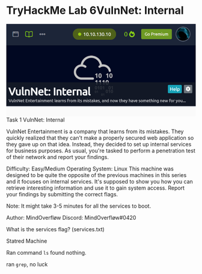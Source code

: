 # TryHackMe Lab 6VulnNet: Internal

<img src="vulnNet-lab-6.png"
     alt="vulnNet-lab-6_icon"
     style="float: left; margin-right: 10px;" />
     
Task 1  VulnNet: Internal

VulnNet Entertainment is a company that learns from its mistakes. They quickly realized that they can't make a properly secured web application so they gave up on that idea. Instead, they decided to set up internal services for business purposes. As usual, you're tasked to perform a penetration test of their network and report your findings.

Difficulty: Easy/Medium
Operating System: Linux
This machine was designed to be quite the opposite of the previous machines in this series and it focuses on internal services. It's supposed to show you how you can retrieve interesting information and use it to gain system access. Report your findings by submitting the correct flags.

Note: It might take 3-5 minutes for all the services to boot.

Author: MindOverfløw
Discord: MindOverfløw#0420

What is the services flag? (services.txt)

Statred Machine

Ran command `ls` found nothing.

ran `grep`, no luck

